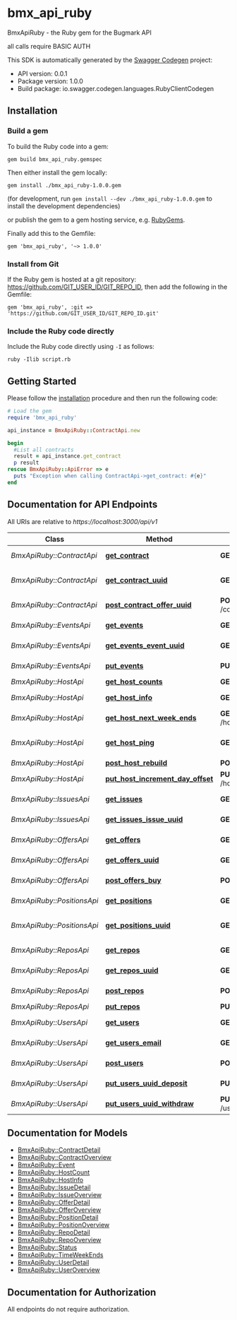 # bmx_api_ruby

BmxApiRuby - the Ruby gem for the Bugmark API

all calls require BASIC AUTH

This SDK is automatically generated by the [Swagger Codegen](https://github.com/swagger-api/swagger-codegen) project:

- API version: 0.0.1
- Package version: 1.0.0
- Build package: io.swagger.codegen.languages.RubyClientCodegen

## Installation

### Build a gem

To build the Ruby code into a gem:

```shell
gem build bmx_api_ruby.gemspec
```

Then either install the gem locally:

```shell
gem install ./bmx_api_ruby-1.0.0.gem
```
(for development, run `gem install --dev ./bmx_api_ruby-1.0.0.gem` to install the development dependencies)

or publish the gem to a gem hosting service, e.g. [RubyGems](https://rubygems.org/).

Finally add this to the Gemfile:

    gem 'bmx_api_ruby', '~> 1.0.0'

### Install from Git

If the Ruby gem is hosted at a git repository: https://github.com/GIT_USER_ID/GIT_REPO_ID, then add the following in the Gemfile:

    gem 'bmx_api_ruby', :git => 'https://github.com/GIT_USER_ID/GIT_REPO_ID.git'

### Include the Ruby code directly

Include the Ruby code directly using `-I` as follows:

```shell
ruby -Ilib script.rb
```

## Getting Started

Please follow the [installation](#installation) procedure and then run the following code:
```ruby
# Load the gem
require 'bmx_api_ruby'

api_instance = BmxApiRuby::ContractApi.new

begin
  #List all contracts
  result = api_instance.get_contract
  p result
rescue BmxApiRuby::ApiError => e
  puts "Exception when calling ContractApi->get_contract: #{e}"
end

```

## Documentation for API Endpoints

All URIs are relative to *https://localhost:3000/api/v1*

Class | Method | HTTP request | Description
------------ | ------------- | ------------- | -------------
*BmxApiRuby::ContractApi* | [**get_contract**](docs/ContractApi.md#get_contract) | **GET** /contract | List all contracts
*BmxApiRuby::ContractApi* | [**get_contract_uuid**](docs/ContractApi.md#get_contract_uuid) | **GET** /contract/{uuid} | Show contract detail
*BmxApiRuby::ContractApi* | [**post_contract_offer_uuid**](docs/ContractApi.md#post_contract_offer_uuid) | **POST** /contract/{offer_uuid} | Cross offer
*BmxApiRuby::EventsApi* | [**get_events**](docs/EventsApi.md#get_events) | **GET** /events | Return events
*BmxApiRuby::EventsApi* | [**get_events_event_uuid**](docs/EventsApi.md#get_events_event_uuid) | **GET** /events/{event_uuid} | Show event record
*BmxApiRuby::EventsApi* | [**put_events**](docs/EventsApi.md#put_events) | **PUT** /events | Update an event
*BmxApiRuby::HostApi* | [**get_host_counts**](docs/HostApi.md#get_host_counts) | **GET** /host/counts | counts
*BmxApiRuby::HostApi* | [**get_host_info**](docs/HostApi.md#get_host_info) | **GET** /host/info | get host info
*BmxApiRuby::HostApi* | [**get_host_next_week_ends**](docs/HostApi.md#get_host_next_week_ends) | **GET** /host/next_week_ends | next week-ends
*BmxApiRuby::HostApi* | [**get_host_ping**](docs/HostApi.md#get_host_ping) | **GET** /host/ping | check server access
*BmxApiRuby::HostApi* | [**post_host_rebuild**](docs/HostApi.md#post_host_rebuild) | **POST** /host/rebuild | rebuild
*BmxApiRuby::HostApi* | [**put_host_increment_day_offset**](docs/HostApi.md#put_host_increment_day_offset) | **PUT** /host/increment_day_offset | increment day offset
*BmxApiRuby::IssuesApi* | [**get_issues**](docs/IssuesApi.md#get_issues) | **GET** /issues | List all issues
*BmxApiRuby::IssuesApi* | [**get_issues_issue_uuid**](docs/IssuesApi.md#get_issues_issue_uuid) | **GET** /issues/{issue_uuid} | Show issue detail
*BmxApiRuby::OffersApi* | [**get_offers**](docs/OffersApi.md#get_offers) | **GET** /offers | List all offers
*BmxApiRuby::OffersApi* | [**get_offers_uuid**](docs/OffersApi.md#get_offers_uuid) | **GET** /offers/{uuid} | Show offer detail
*BmxApiRuby::OffersApi* | [**post_offers_buy**](docs/OffersApi.md#post_offers_buy) | **POST** /offers/buy | Create a buy offer
*BmxApiRuby::PositionsApi* | [**get_positions**](docs/PositionsApi.md#get_positions) | **GET** /positions | List all positions
*BmxApiRuby::PositionsApi* | [**get_positions_uuid**](docs/PositionsApi.md#get_positions_uuid) | **GET** /positions/{uuid} | Show position detail
*BmxApiRuby::ReposApi* | [**get_repos**](docs/ReposApi.md#get_repos) | **GET** /repos | List all repos
*BmxApiRuby::ReposApi* | [**get_repos_uuid**](docs/ReposApi.md#get_repos_uuid) | **GET** /repos/{uuid} | Show repo detail
*BmxApiRuby::ReposApi* | [**post_repos**](docs/ReposApi.md#post_repos) | **POST** /repos | Create a repo
*BmxApiRuby::ReposApi* | [**put_repos**](docs/ReposApi.md#put_repos) | **PUT** /repos | Sync a repo
*BmxApiRuby::UsersApi* | [**get_users**](docs/UsersApi.md#get_users) | **GET** /users | List all users
*BmxApiRuby::UsersApi* | [**get_users_email**](docs/UsersApi.md#get_users_email) | **GET** /users/{email} | Show user detail
*BmxApiRuby::UsersApi* | [**post_users**](docs/UsersApi.md#post_users) | **POST** /users | Create a user
*BmxApiRuby::UsersApi* | [**put_users_uuid_deposit**](docs/UsersApi.md#put_users_uuid_deposit) | **PUT** /users/{uuid}/deposit | Deposit funds
*BmxApiRuby::UsersApi* | [**put_users_uuid_withdraw**](docs/UsersApi.md#put_users_uuid_withdraw) | **PUT** /users/{uuid}/withdraw | Withdraw funds


## Documentation for Models

 - [BmxApiRuby::ContractDetail](docs/ContractDetail.md)
 - [BmxApiRuby::ContractOverview](docs/ContractOverview.md)
 - [BmxApiRuby::Event](docs/Event.md)
 - [BmxApiRuby::HostCount](docs/HostCount.md)
 - [BmxApiRuby::HostInfo](docs/HostInfo.md)
 - [BmxApiRuby::IssueDetail](docs/IssueDetail.md)
 - [BmxApiRuby::IssueOverview](docs/IssueOverview.md)
 - [BmxApiRuby::OfferDetail](docs/OfferDetail.md)
 - [BmxApiRuby::OfferOverview](docs/OfferOverview.md)
 - [BmxApiRuby::PositionDetail](docs/PositionDetail.md)
 - [BmxApiRuby::PositionOverview](docs/PositionOverview.md)
 - [BmxApiRuby::RepoDetail](docs/RepoDetail.md)
 - [BmxApiRuby::RepoOverview](docs/RepoOverview.md)
 - [BmxApiRuby::Status](docs/Status.md)
 - [BmxApiRuby::TimeWeekEnds](docs/TimeWeekEnds.md)
 - [BmxApiRuby::UserDetail](docs/UserDetail.md)
 - [BmxApiRuby::UserOverview](docs/UserOverview.md)


## Documentation for Authorization

 All endpoints do not require authorization.

